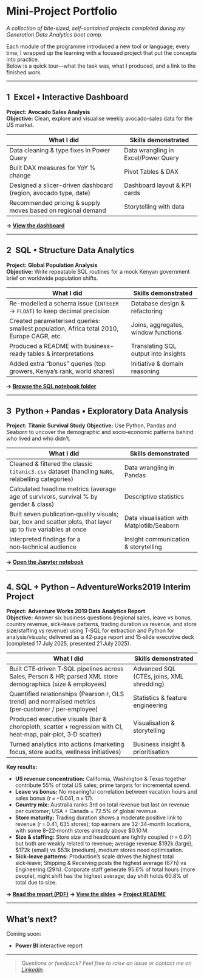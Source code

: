 # Mini-Project Portfolio  
_A collection of bite-sized, self-contained projects completed during my Generation Data Analytics boot camp._

Each module of the programme introduced a new tool or language; every time, I wrapped up the learning with a focused project that put the concepts into practice.  
Below is a quick tour—what the task was, what I produced, and a link to the finished work.

---

## 1 Excel • Interactive Dashboard  
**Project:** **Avocado Sales Analysis**  
**Objective:** Clean, explore and visualise weekly avocado-sales data for the US market.

| What I did | Skills demonstrated |
|------------|--------------------|
| Data cleaning & type fixes in Power Query | Data wrangling in Excel/Power Query |
| Built DAX measures for YoY % change | Pivot Tables & DAX |
| Designed a slicer-driven dashboard (region, avocado type, date) | Dashboard layout & KPI cards |
| Recommended pricing & supply moves based on regional demand | Storytelling with data |

**→ [View the dashboard](https://sites.google.com/view/avocadotrendanalysis/home)**

---

## 2 SQL • Structure Data Analytics  
**Project:** **Global Population Analysis**  
**Objective:** Write repeatable SQL routines for a mock Kenyan government brief on worldwide population shifts.

| What I did | Skills demonstrated |
|------------|--------------------|
| Re-modelled a schema issue (`INTEGER` → `FLOAT`) to keep decimal precision | Database design & refactoring |
| Created parameterised queries: smallest population, Africa total 2010, Europe CAGR, etc. | Joins, aggregates, window functions |
| Produced a README with business-ready tables & interpretations | Translating SQL output into insights |
| Added extra “bonus” queries (top growers, Kenya’s rank, world shares) | Initiative & domain reasoning |

**→ [Browse the SQL notebook folder](https://github.com/zaraanry/mini_project/tree/main/Global%20Population%20Analysis%20Project%20(SQL))**

---

## 3 Python + Pandas • Exploratory Data Analysis

**Project:** **Titanic Survival Study**
**Objective:** Use Python, Pandas and Seaborn to uncover the demographic and socio‑economic patterns behind who lived and who didn’t.

| What I did                                                                                                                    | Skills demonstrated                          |
| ----------------------------------------------------------------------------------------------------------------------------- | -------------------------------------------- |
| Cleaned & filtered the classic `titanic3.csv` dataset (handling `NaN`s, relabelling categories)                             | Data wrangling in Pandas                   |
| Calculated headline metrics (average age of survivors, survival % by gender & class)                                        | Descriptive statistics                     |
| Built seven publication‑quality visuals; bar, box and scatter plots, that layer up to five variables at once                  | Data visualisation with Matplotlib/Seaborn |
| Interpreted findings for a non‑technical audience | Insight communication & storytelling       |

**→ [Open the Jupyter notebook](https://github.com/zaraanry/mini_project/blob/main/Titanic%20Survival%20Analysis%20(Python)/titanic.ipynb)**

---


## 4. SQL + Python – AdventureWorks2019 Interim Project
**Project:** **Adventure Works 2019 Data Analytics Report**  
**Objective:** Answer six business questions (regional sales, leave vs bonus, country revenue, sick‑leave patterns, trading duration vs revenue, and store size/staffing vs revenue) using T‑SQL for extraction and Python for analysis/visuals; delivered as a 42‑page report and 15‑slide executive deck (completed 17 July 2025, presented 21 July 2025).

| What I did | Skills demonstrated |
|------------|--------------------|
| Built CTE‑driven T‑SQL pipelines across Sales, Person & HR; parsed XML store demographics (size & employees) | Advanced SQL (CTEs, joins, XML shredding) |
| Quantified relationships (Pearson r, OLS trend) and normalised metrics (per‑customer / per‑employee) | Statistics & feature engineering |
| Produced executive visuals (bar & choropleth, scatter + regression with CI, heat‑map, pair‑plot, 3‑D scatter) | Visualisation & storytelling |
| Turned analytics into actions (marketing focus, store audits, wellness initiatives) | Business insight & prioritisation |

**Key results:**
- **US revenue concentration:** California, Washington & Texas together contribute 55% of total US sales; prime targets for incremental spend.  
- **Leave vs bonus:** No meaningful correlation between vacation hours and sales bonus (r = −0.041, n = 17).  
- **Country mix:** Australia ranks 3rd on total revenue but last on revenue per customer; USA + Canada = 72.5% of global revenue.  
- **Store maturity:** Trading duration shows a moderate positive link to revenue (r = 0.41, 635 stores); top earners are 32-34-month locations, with some 8–22‑month stores already above $0.10 M.  
- **Size & staffing:** Store size and headcount are tightly coupled (r = 0.97) but both are weakly related to revenue; average revenue $192k (large), $172k (small) vs $53k (medium), medium stores need optimisation.  
- **Sick‑leave patterns:** Production’s scale drives the highest total sick‑leave; Shipping & Receiving posts the highest average (67 h) vs Engineering (29 h). Corporate staff generate 95.6% of total hours (more people), night shift has the highest average; day shift holds 60.8% of total due to size.  

**→ [Read the report (PDF)](https://github.com/zaraanry/mini_project/blob/main/Adventure%20Works%202019/Interim%20Project.pdf)** 
**→ [View the slides](https://github.com/zaraanry/mini_project/blob/main/Adventure%20Works%202019/Presentation.pdf)** 
**→ [Project README](https://github.com/zaraanry/mini_project/tree/main/Adventure%20Works%202019)**

---

## What’s next?

Coming soon:

* **Power BI** interactive report

---

> _Questions or feedback? Feel free to raise an issue or contact me on [LinkedIn](https://www.linkedin.com/in/zahra-noury-9a6b4535b/)._
